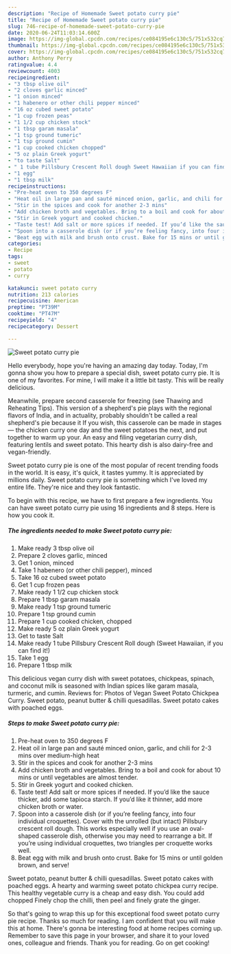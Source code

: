 ```yaml
---
description: "Recipe of Homemade Sweet potato curry pie"
title: "Recipe of Homemade Sweet potato curry pie"
slug: 746-recipe-of-homemade-sweet-potato-curry-pie
date: 2020-06-24T11:03:14.600Z
image: https://img-global.cpcdn.com/recipes/ce084195e6c130c5/751x532cq70/sweet-potato-curry-pie-recipe-main-photo.jpg
thumbnail: https://img-global.cpcdn.com/recipes/ce084195e6c130c5/751x532cq70/sweet-potato-curry-pie-recipe-main-photo.jpg
cover: https://img-global.cpcdn.com/recipes/ce084195e6c130c5/751x532cq70/sweet-potato-curry-pie-recipe-main-photo.jpg
author: Anthony Perry
ratingvalue: 4.4
reviewcount: 4003
recipeingredient:
- "3 tbsp olive oil"
- "2 cloves garlic minced"
- "1 onion minced"
- "1 habenero or other chili pepper minced"
- "16 oz cubed sweet potato"
- "1 cup frozen peas"
- "1 1/2 cup chicken stock"
- "1 tbsp garam masala"
- "1 tsp ground tumeric"
- "1 tsp ground cumin"
- "1 cup cooked chicken chopped"
- "5 oz plain Greek yogurt"
- "to taste Salt"
- " 1 tube Pillsbury Crescent Roll dough Sweet Hawaiian if you can find it"
- "1 egg"
- "1 tbsp milk"
recipeinstructions:
- "Pre-heat oven to 350 degrees F"
- "Heat oil in large pan and sauté minced onion, garlic, and chili for 2-3 mins over medium-high heat"
- "Stir in the spices and cook for another 2-3 mins"
- "Add chicken broth and vegetables. Bring to a boil and cook for about 10 mins or until vegetables are almost tender."
- "Stir in Greek yogurt and cooked chicken."
- "Taste test! Add salt or more spices if needed. If you’d like the sauce thicker, add some tapioca starch. If you’d like it thinner, add more chicken broth or water."
- "Spoon into a casserole dish (or if you’re feeling fancy, into four individual croquettes). Cover with the unrolled (but intact) Pillsbury crescent roll dough. This works especially well if you use an oval-shaped casserole dish, otherwise you may need to rearrange a bit. If you’re using individual croquettes, two triangles per croquette works well."
- "Beat egg with milk and brush onto crust. Bake for 15 mins or until golden brown, and serve!"
categories:
- Recipe
tags:
- sweet
- potato
- curry

katakunci: sweet potato curry 
nutrition: 213 calories
recipecuisine: American
preptime: "PT39M"
cooktime: "PT47M"
recipeyield: "4"
recipecategory: Dessert

---
```



![Sweet potato curry pie](https://img-global.cpcdn.com/recipes/ce084195e6c130c5/751x532cq70/sweet-potato-curry-pie-recipe-main-photo.jpg)

Hello everybody, hope you're having an amazing day today. Today, I'm gonna show you how to prepare a special dish, sweet potato curry pie. It is one of my favorites. For mine, I will make it a little bit tasty. This will be really delicious.

Meanwhile, prepare second casserole for freezing (see Thawing and Reheating Tips). This version of a shepherd&#39;s pie plays with the regional flavors of India, and in actuality, probably shouldn&#39;t be called a real shepherd&#39;s pie because it If you wish, this casserole can be made in stages — the chicken curry one day and the sweet potatoes the next, and put together to warm up your. An easy and filing vegetarian curry dish, featuring lentils and sweet potato. This hearty dish is also dairy-free and vegan-friendly.

Sweet potato curry pie is one of the most popular of recent trending foods in the world. It is easy, it's quick, it tastes yummy. It is appreciated by millions daily. Sweet potato curry pie is something which I've loved my entire life. They're nice and they look fantastic.


To begin with this recipe, we have to first prepare a few ingredients. You can have sweet potato curry pie using 16 ingredients and 8 steps. Here is how you cook it.

<!--inarticleads1-->

##### The ingredients needed to make Sweet potato curry pie:

1. Make ready 3 tbsp olive oil
1. Prepare 2 cloves garlic, minced
1. Get 1 onion, minced
1. Take 1 habenero (or other chili pepper), minced
1. Take 16 oz cubed sweet potato
1. Get 1 cup frozen peas
1. Make ready 1 1/2 cup chicken stock
1. Prepare 1 tbsp garam masala
1. Make ready 1 tsp ground tumeric
1. Prepare 1 tsp ground cumin
1. Prepare 1 cup cooked chicken, chopped
1. Make ready 5 oz plain Greek yogurt
1. Get to taste Salt
1. Make ready  1 tube Pillsbury Crescent Roll dough (Sweet Hawaiian, if you can find it!)
1. Take 1 egg
1. Prepare 1 tbsp milk


This delicious vegan curry dish with sweet potatoes, chickpeas, spinach, and coconut milk is seasoned with Indian spices like garam masala, turmeric, and cumin. Reviews for: Photos of Vegan Sweet Potato Chickpea Curry. Sweet potato, peanut butter &amp; chilli quesadillas. Sweet potato cakes with poached eggs. 

<!--inarticleads2-->

##### Steps to make Sweet potato curry pie:

1. Pre-heat oven to 350 degrees F
1. Heat oil in large pan and sauté minced onion, garlic, and chili for 2-3 mins over medium-high heat
1. Stir in the spices and cook for another 2-3 mins
1. Add chicken broth and vegetables. Bring to a boil and cook for about 10 mins or until vegetables are almost tender.
1. Stir in Greek yogurt and cooked chicken.
1. Taste test! Add salt or more spices if needed. If you’d like the sauce thicker, add some tapioca starch. If you’d like it thinner, add more chicken broth or water.
1. Spoon into a casserole dish (or if you’re feeling fancy, into four individual croquettes). Cover with the unrolled (but intact) Pillsbury crescent roll dough. This works especially well if you use an oval-shaped casserole dish, otherwise you may need to rearrange a bit. If you’re using individual croquettes, two triangles per croquette works well.
1. Beat egg with milk and brush onto crust. Bake for 15 mins or until golden brown, and serve!


Sweet potato, peanut butter &amp; chilli quesadillas. Sweet potato cakes with poached eggs. A hearty and warming sweet potato chickpea curry recipe. This healthy vegetable curry is a cheap and easy dish. You could add chopped Finely chop the chilli, then peel and finely grate the ginger. 

So that's going to wrap this up for this exceptional food sweet potato curry pie recipe. Thanks so much for reading. I am confident that you will make this at home. There's gonna be interesting food at home recipes coming up. Remember to save this page in your browser, and share it to your loved ones, colleague and friends. Thank you for reading. Go on get cooking!
